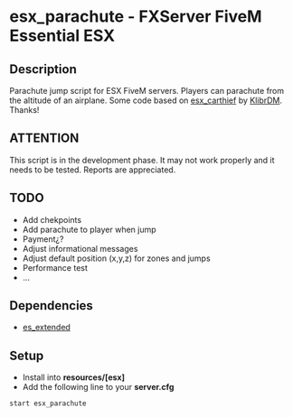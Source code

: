 # esx_parachute - FXServer FiveM Essential ESX
## Description
Parachute jump script for ESX FiveM servers. Players can parachute from the altitude of an airplane. Some code based on [esx_carthief](https://github.com/KlibrDM/esx_carthief) by [KlibrDM](https://github.com/KlibrDM). Thanks! 

## ATTENTION
This script is in the development phase. It may not work properly and it needs to be tested. Reports are appreciated.

## TODO
* Add chekpoints
* Add parachute to player when jump
* Payment¿?
* Adjust informational messages 
* Adjust default position (x,y,z) for zones and jumps
* Performance test
* ...

## Dependencies
* [es_extended](https://github.com/ESX-Org/es_extended)

## Setup
* Install into **resources/[esx]**
* Add the following line to your **server.cfg**
```
start esx_parachute
```



